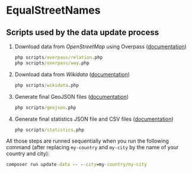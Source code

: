 # EqualStreetNames

## Scripts used by the data update process

1. Download data from _OpenStreetMap_ using Overpass ([documentation](./overpass.md))

    ```cmd
    php scripts/overpass/relation.php
    php scripts/overpass/way.php
    ```

1. Download data from _Wikidata_ ([documentation](./wikidata.md))

    ```cmd
    php scripts/wikidata.php
    ```

1. Generate final GeoJSON files ([documentation](./geojson.md))

    ```cmd
    php scripts/geojson.php
    ```

1. Generate final statistics JSON file and CSV files ([documentation](./statistics.md))

    ```cmd
    php scripts/statistics.php
    ```

All those steps are runned sequentially when you run the following command (after replacing `my-country` and `my-city` by the name of your country and city):

```cmd
composer run update-data -- --city=my-country/my-city
```
